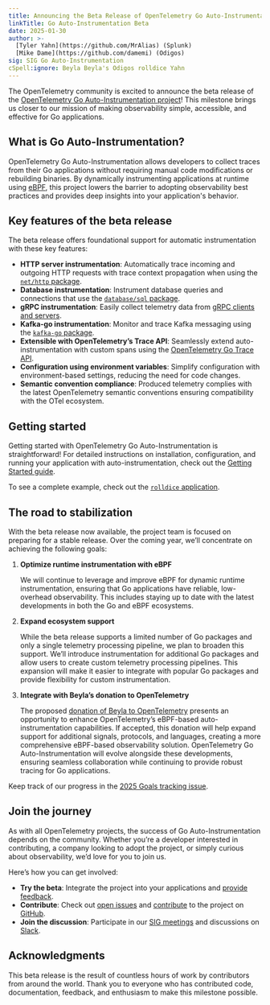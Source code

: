 ```yaml
---
title: Announcing the Beta Release of OpenTelemetry Go Auto-Instrumentation using eBPF
linkTitle: Go Auto-Instrumentation Beta
date: 2025-01-30
author: >-
  [Tyler Yahn](https://github.com/MrAlias) (Splunk)
  [Mike Dame](https://github.com/damemi) (Odigos)
sig: SIG Go Auto-Instrumentation
cSpell:ignore: Beyla Beyla's Odigos rolldice Yahn
---
```


The OpenTelemetry community is excited to announce the beta release of the
[OpenTelemetry Go Auto-Instrumentation project](https://github.com/open-telemetry/opentelemetry-go-instrumentation)!
This milestone brings us closer to our mission of making observability simple,
accessible, and effective for Go applications.

## What is Go Auto-Instrumentation?

OpenTelemetry Go Auto-Instrumentation allows developers to collect traces from
their Go applications without requiring manual code modifications or rebuilding
binaries. By dynamically instrumenting applications at runtime using
[eBPF](https://ebpf.io/), this project lowers the barrier to adopting
observability best practices and provides deep insights into your application's
behavior.

## Key features of the beta release

The beta release offers foundational support for automatic instrumentation with
these key features:

- **HTTP server instrumentation**: Automatically trace incoming and outgoing
  HTTP requests with trace context propagation when using the
  [`net/http` package](https://pkg.go.dev/net/http).
- **Database instrumentation**: Instrument database queries and connections that
  use the [`database/sql` package](https://pkg.go.dev/database/sql).
- **gRPC instrumentation**: Easily collect telemetry data from
  [gRPC clients and servers](https://pkg.go.dev/google.golang.org/grpc).
- **Kafka-go instrumentation**: Monitor and trace Kafka messaging using the
  [`kafka-go` package](https://pkg.go.dev/github.com/segmentio/kafka-go).
- **Extensible with OpenTelemetry’s Trace API**: Seamlessly extend
  auto-instrumentation with custom spans using the
  [OpenTelemetry Go Trace API](https://pkg.go.dev/go.opentelemetry.io/otel).
- **Configuration using environment variables**: Simplify configuration with
  environment-based settings, reducing the need for code changes.
- **Semantic convention compliance**: Produced telemetry complies with the
  latest OpenTelemetry semantic conventions ensuring compatibility with the OTel
  ecosystem.

## Getting started

Getting started with OpenTelemetry Go Auto-Instrumentation is straightforward!
For detailed instructions on installation, configuration, and running your
application with auto-instrumentation, check out the
[Getting Started guide](https://github.com/open-telemetry/opentelemetry-go-instrumentation/blob/main/docs/getting-started.md).

To see a complete example, check out the
[`rolldice` application](https://github.com/open-telemetry/opentelemetry-go-instrumentation/tree/0ebb7f21116bfdd8e29c315efdbf359cd74bddac/examples/rolldice).

## The road to stabilization

With the beta release now available, the project team is focused on preparing
for a stable release. Over the coming year, we’ll concentrate on achieving the
following goals:

1. **Optimize runtime instrumentation with eBPF**

   We will continue to leverage and improve eBPF for dynamic runtime
   instrumentation, ensuring that Go applications have reliable, low-overhead
   observability. This includes staying up to date with the latest developments
   in both the Go and eBPF ecosystems.

2. **Expand ecosystem support**

   While the beta release supports a limited number of Go packages and only a
   single telemetry processing pipeline, we plan to broaden this support. We’ll
   introduce instrumentation for additional Go packages and allow users to
   create custom telemetry processing pipelines. This expansion will make it
   easier to integrate with popular Go packages and provide flexibility for
   custom instrumentation.

3. **Integrate with Beyla’s donation to OpenTelemetry**

   The proposed
   [donation of Beyla to OpenTelemetry](https://github.com/open-telemetry/community/issues/2406)
   presents an opportunity to enhance OpenTelemetry’s eBPF-based
   auto-instrumentation capabilities. If accepted, this donation will help
   expand support for additional signals, protocols, and languages, creating a
   more comprehensive eBPF-based observability solution. OpenTelemetry Go
   Auto-Instrumentation will evolve alongside these developments, ensuring
   seamless collaboration while continuing to provide robust tracing for Go
   applications.

Keep track of our progress in the
[2025 Goals tracking issue](https://github.com/open-telemetry/opentelemetry-go-instrumentation/issues/1659).

## Join the journey

As with all OpenTelemetry projects, the success of Go Auto-Instrumentation
depends on the community. Whether you’re a developer interested in contributing,
a company looking to adopt the project, or simply curious about observability,
we’d love for you to join us.

Here’s how you can get involved:

- **Try the beta**: Integrate the project into your applications and
  [provide feedback](https://github.com/open-telemetry/opentelemetry-go-instrumentation/discussions/1697).
- **Contribute**: Check out
  [open issues](https://github.com/open-telemetry/opentelemetry-go-instrumentation/issues)
  and
  [contribute](https://github.com/open-telemetry/opentelemetry-go-instrumentation/blob/0ebb7f21116bfdd8e29c315efdbf359cd74bddac/CONTRIBUTING.md)
  to the project on
  [GitHub](https://github.com/open-telemetry/opentelemetry-go-instrumentation).
- **Join the discussion**: Participate in our
  [SIG meetings](https://groups.google.com/a/opentelemetry.io/g/calendar-go) and
  discussions on [Slack](https://cloud-native.slack.com/archives/C03S01YSAS0).

## Acknowledgments

This beta release is the result of countless hours of work by contributors from
around the world. Thank you to everyone who has contributed code, documentation,
feedback, and enthusiasm to make this milestone possible.
